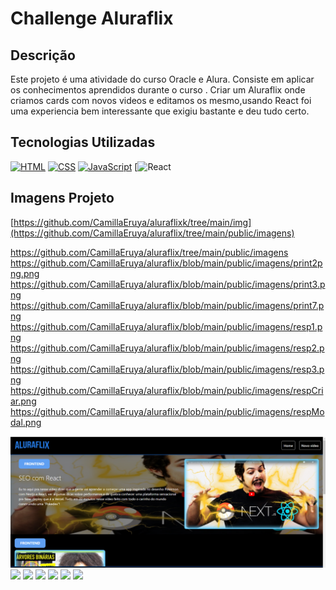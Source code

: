 # Challenge Aluraflix

## Descrição

Este projeto é uma atividade do curso Oracle e Alura. Consiste em aplicar os conhecimentos aprendidos durante o curso .
Criar um Aluraflix onde criamos cards com novos videos e editamos os mesmo,usando React  foi uma experiencia bem interessante que exigiu bastante e deu tudo certo.



## Tecnologias Utilizadas

[![HTML](https://img.shields.io/badge/HTML-E34F26?style=for-the-badge&logo=html5&logoColor=white)](https://developer.mozilla.org/pt-BR/docs/Web/HTML)
[![CSS](https://img.shields.io/badge/CSS-1572B6?style=for-the-badge&logo=css3&logoColor=white)](https://developer.mozilla.org/pt-BR/docs/Web/CSS)
[![JavaScript](https://img.shields.io/badge/JavaScript-F7DF1E?style=for-the-badge&logo=javascript&logoColor=black)](https://developer.mozilla.org/pt-BR/docs/Web/JavaScript)
[![React](https://www.pngegg.com/en/search?q=React+native)

## Imagens Projeto

[https://github.com/CamillaEruya/aluraflixk/tree/main/img](https://github.com/CamillaEruya/aluraflix/tree/main/public/imagens)


https://github.com/CamillaEruya/aluraflix/tree/main/public/imagens
https://github.com/CamillaEruya/aluraflix/blob/main/public/imagens/print2png.png
https://github.com/CamillaEruya/aluraflix/blob/main/public/imagens/print3.png
https://github.com/CamillaEruya/aluraflix/blob/main/public/imagens/print7.png
https://github.com/CamillaEruya/aluraflix/blob/main/public/imagens/resp1.png
https://github.com/CamillaEruya/aluraflix/blob/main/public/imagens/resp2.png
https://github.com/CamillaEruya/aluraflix/blob/main/public/imagens/resp3.png
https://github.com/CamillaEruya/aluraflix/blob/main/public/imagens/respCriar.png
https://github.com/CamillaEruya/aluraflix/blob/main/public/imagens/respModal.png



<img src="./public/imagens/print1.png">
<img src="./public/imagens/print2png.png
<img src="./img/print3.png">
<img src="./img/print4.png">
<img src="./img/print5.png">
<img src="./img/resp1.png">
<img src="./img/resp2.png">
<img src="./img/resp3.png">
